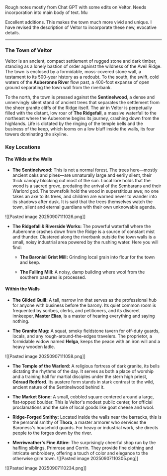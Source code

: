 Rough notes mostly from Chat GPT with some edits on Veltor. Needs incorporation into main body of text. Mu

Excellent additions. This makes the town much more vivid and unique. I have revised the description of Veltor to incorporate these new, evocative details.

---

### **The Town of Veltor**

Veltor is an ancient, compact settlement of rugged stone and dark timber, standing as a lonely bastion of order against the wildness of the Aveil Ridge. The town is enclosed by a formidable, moss-covered stone wall, a testament to its 500-year history as a redoubt. To the south, the swift, cold waters of the **Auberonne River** flow past, a 400-foot expanse of open ground separating the town wall from the riverbank.

To the north, the town is pressed against the **Sentinelwood**, a dense and unnervingly silent stand of ancient trees that separates the settlement from the sheer granite cliffs of the Ridge itself. The air in Veltor is perpetually filled with the distant, low roar of **The Ridgefall**, a massive waterfall to the northeast where the Auberonne begins its journey, crashing down from the highlands. Life is dictated by the ringing of the temple bells and the business of the keep, which looms on a low bluff inside the walls, its four towers dominating the skyline.

### **Key Locations**

#### **The Wilds at the Walls**

- **The Sentinelwood:** This is not a normal forest. The trees here—mostly ancient oaks and pines—are unnaturally large and eerily silent, their thick canopy blocking out most of the sun. Local lore holds that the wood is a sacred grove, predating the arrival of the Sembarans and their Warlord god. The townsfolk hold the wood in superstitious awe; no one takes an axe to its trees, and children are warned never to wander into its shadows after dusk. It is said that the trees themselves watch the town, silent and eternal guardians with their own unknowable agenda.

![[Pasted image 20250907111026.png]]
    
- **The Ridgefall & Riverside Works:** The powerful waterfall where the Auberonne crashes down from the Ridge is a source of constant mist and thunder. Clustered along the riverbank outside the town walls is a small, noisy industrial area powered by the rushing water. Here you will find:
    
    - **The Baronial Grist Mill:** Grinding local grain into flour for the town and keep.
        
    - **The Fulling Mill:** A noisy, damp building where wool from the southern pastures is processed.

#### **Within the Walls**

- **The Gilded Quill:** A tall, narrow inn that serves as the professional hub for anyone with business before the barony. Its quiet common room is frequented by scribes, clerks, and petitioners, and its discreet innkeeper, **Master Elias**, is a master of hearing everything and saying nothing.
    
- **The Granite Mug:** A squat, smoky fieldstone tavern for off-duty guards, locals, and any rough-around-the-edges travelers. The proprietor, a formidable widow named **Helga**, keeps the peace with an iron will and a heavy wooden ladle.

![[Pasted image 20250907111058.png]]
    
- **The Temple of the Warlord:** A religious fortress of dark granite, its bells dictating the rhythms of the day. It serves as both a place of worship and a training hall for martial disciples under the stern high priest, **Géraud Redford**. Its austere form stands in stark contrast to the wild, ancient nature of the Sentinelwood behind it.
    
- **The Market Stone:** A small, cobbled square centered around a large, flat-topped boulder. This is Veltor's modest public center, for official proclamations and the sale of local goods like goat cheese and wool.
    
- **Ridge-Forged Smithy:** Located inside the walls near the barracks, this is the personal smithy of **Thora**, a master armorer who services the Baroness's household guards. For heavy or industrial work, she directs people to the forges down by the river.
    
- **Merriweather's Fine Attire:** The surprisingly cheerful shop run by the halfling siblings, Primrose and Corrin. They provide fine clothing and intricate embroidery, offering a touch of color and elegance to the otherwise grim town.
![[Pasted image 20250907110305.png]]

![[Pasted image 20250907110234.png]]